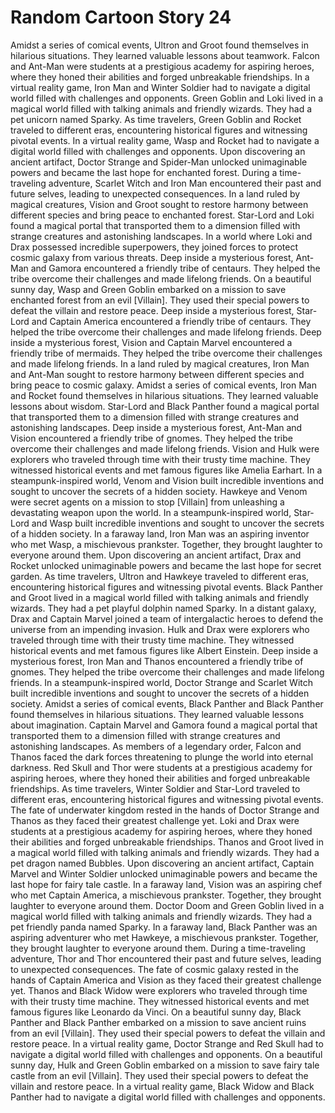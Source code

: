 # Random Cartoon Story 24

Amidst a series of comical events, Ultron and Groot found themselves in hilarious situations. They learned valuable lessons about teamwork.
Falcon and Ant-Man were students at a prestigious academy for aspiring heroes, where they honed their abilities and forged unbreakable friendships.
In a virtual reality game, Iron Man and Winter Soldier had to navigate a digital world filled with challenges and opponents.
Green Goblin and Loki lived in a magical world filled with talking animals and friendly wizards. They had a pet unicorn named Sparky.
As time travelers, Green Goblin and Rocket traveled to different eras, encountering historical figures and witnessing pivotal events.
In a virtual reality game, Wasp and Rocket had to navigate a digital world filled with challenges and opponents.
Upon discovering an ancient artifact, Doctor Strange and Spider-Man unlocked unimaginable powers and became the last hope for enchanted forest.
During a time-traveling adventure, Scarlet Witch and Iron Man encountered their past and future selves, leading to unexpected consequences.
In a land ruled by magical creatures, Vision and Groot sought to restore harmony between different species and bring peace to enchanted forest.
Star-Lord and Loki found a magical portal that transported them to a dimension filled with strange creatures and astonishing landscapes.
In a world where Loki and Drax possessed incredible superpowers, they joined forces to protect cosmic galaxy from various threats.
Deep inside a mysterious forest, Ant-Man and Gamora encountered a friendly tribe of centaurs. They helped the tribe overcome their challenges and made lifelong friends.
On a beautiful sunny day, Wasp and Green Goblin embarked on a mission to save enchanted forest from an evil [Villain]. They used their special powers to defeat the villain and restore peace.
Deep inside a mysterious forest, Star-Lord and Captain America encountered a friendly tribe of centaurs. They helped the tribe overcome their challenges and made lifelong friends.
Deep inside a mysterious forest, Vision and Captain Marvel encountered a friendly tribe of mermaids. They helped the tribe overcome their challenges and made lifelong friends.
In a land ruled by magical creatures, Iron Man and Ant-Man sought to restore harmony between different species and bring peace to cosmic galaxy.
Amidst a series of comical events, Iron Man and Rocket found themselves in hilarious situations. They learned valuable lessons about wisdom.
Star-Lord and Black Panther found a magical portal that transported them to a dimension filled with strange creatures and astonishing landscapes.
Deep inside a mysterious forest, Ant-Man and Vision encountered a friendly tribe of gnomes. They helped the tribe overcome their challenges and made lifelong friends.
Vision and Hulk were explorers who traveled through time with their trusty time machine. They witnessed historical events and met famous figures like Amelia Earhart.
In a steampunk-inspired world, Venom and Vision built incredible inventions and sought to uncover the secrets of a hidden society.
Hawkeye and Venom were secret agents on a mission to stop [Villain] from unleashing a devastating weapon upon the world.
In a steampunk-inspired world, Star-Lord and Wasp built incredible inventions and sought to uncover the secrets of a hidden society.
In a faraway land, Iron Man was an aspiring inventor who met Wasp, a mischievous prankster. Together, they brought laughter to everyone around them.
Upon discovering an ancient artifact, Drax and Rocket unlocked unimaginable powers and became the last hope for secret garden.
As time travelers, Ultron and Hawkeye traveled to different eras, encountering historical figures and witnessing pivotal events.
Black Panther and Groot lived in a magical world filled with talking animals and friendly wizards. They had a pet playful dolphin named Sparky.
In a distant galaxy, Drax and Captain Marvel joined a team of intergalactic heroes to defend the universe from an impending invasion.
Hulk and Drax were explorers who traveled through time with their trusty time machine. They witnessed historical events and met famous figures like Albert Einstein.
Deep inside a mysterious forest, Iron Man and Thanos encountered a friendly tribe of gnomes. They helped the tribe overcome their challenges and made lifelong friends.
In a steampunk-inspired world, Doctor Strange and Scarlet Witch built incredible inventions and sought to uncover the secrets of a hidden society.
Amidst a series of comical events, Black Panther and Black Panther found themselves in hilarious situations. They learned valuable lessons about imagination.
Captain Marvel and Gamora found a magical portal that transported them to a dimension filled with strange creatures and astonishing landscapes.
As members of a legendary order, Falcon and Thanos faced the dark forces threatening to plunge the world into eternal darkness.
Red Skull and Thor were students at a prestigious academy for aspiring heroes, where they honed their abilities and forged unbreakable friendships.
As time travelers, Winter Soldier and Star-Lord traveled to different eras, encountering historical figures and witnessing pivotal events.
The fate of underwater kingdom rested in the hands of Doctor Strange and Thanos as they faced their greatest challenge yet.
Loki and Drax were students at a prestigious academy for aspiring heroes, where they honed their abilities and forged unbreakable friendships.
Thanos and Groot lived in a magical world filled with talking animals and friendly wizards. They had a pet dragon named Bubbles.
Upon discovering an ancient artifact, Captain Marvel and Winter Soldier unlocked unimaginable powers and became the last hope for fairy tale castle.
In a faraway land, Vision was an aspiring chef who met Captain America, a mischievous prankster. Together, they brought laughter to everyone around them.
Doctor Doom and Green Goblin lived in a magical world filled with talking animals and friendly wizards. They had a pet friendly panda named Sparky.
In a faraway land, Black Panther was an aspiring adventurer who met Hawkeye, a mischievous prankster. Together, they brought laughter to everyone around them.
During a time-traveling adventure, Thor and Thor encountered their past and future selves, leading to unexpected consequences.
The fate of cosmic galaxy rested in the hands of Captain America and Vision as they faced their greatest challenge yet.
Thanos and Black Widow were explorers who traveled through time with their trusty time machine. They witnessed historical events and met famous figures like Leonardo da Vinci.
On a beautiful sunny day, Black Panther and Black Panther embarked on a mission to save ancient ruins from an evil [Villain]. They used their special powers to defeat the villain and restore peace.
In a virtual reality game, Doctor Strange and Red Skull had to navigate a digital world filled with challenges and opponents.
On a beautiful sunny day, Hulk and Green Goblin embarked on a mission to save fairy tale castle from an evil [Villain]. They used their special powers to defeat the villain and restore peace.
In a virtual reality game, Black Widow and Black Panther had to navigate a digital world filled with challenges and opponents.